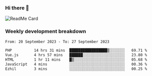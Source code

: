 ### Hi there 👋

<!--
**itzcy/itzcy** is a ✨ _special_ ✨ repository because its `README.md` (this file) appears on your GitHub profile.

Here are some ideas to get you started:

- 🔭 I’m currently working on ...
- 🌱 I’m currently learning ...
- 👯 I’m looking to collaborate on ...
- 🤔 I’m looking for help with ...
- 💬 Ask me about ...
- 📫 How to reach me: ...
- 😄 Pronouns: ...
- ⚡ Fun fact: ...
-->
![ReadMe Card](https://github-readme-stats.vercel.app/api?username=itzcy&show_icons=true&title_color=2d3198&icon_color=797cb8&text_color=24292e&bg_color=f6f8fa)

### Weekly development breakdown
<!--START_SECTION:waka-->

```txt
From: 20 September 2023 - To: 27 September 2023

PHP          14 hrs 31 mins  █████████████████▒░░░░░░░   69.71 %
Vue.js       4 hrs 57 mins   ██████░░░░░░░░░░░░░░░░░░░   23.80 %
HTML         1 hr 11 mins    █▒░░░░░░░░░░░░░░░░░░░░░░░   05.68 %
JavaScript   4 mins          ░░░░░░░░░░░░░░░░░░░░░░░░░   00.36 %
Ezhil        3 mins          ░░░░░░░░░░░░░░░░░░░░░░░░░   00.25 %
```

<!--END_SECTION:waka-->
